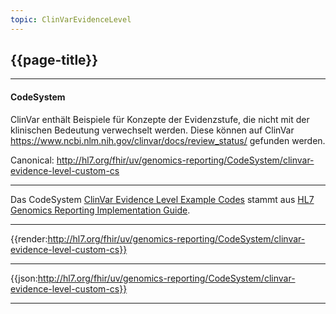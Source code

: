 ```yaml
---
topic: ClinVarEvidenceLevel
---
```


## {{page-title}}

---

#### CodeSystem

ClinVar enthält Beispiele für Konzepte der Evidenzstufe, die nicht mit der klinischen Bedeutung verwechselt werden. Diese können auf ClinVar https://www.ncbi.nlm.nih.gov/clinvar/docs/review_status/ gefunden werden.

Canonical: http://hl7.org/fhir/uv/genomics-reporting/CodeSystem/clinvar-evidence-level-custom-cs

---

Das CodeSystem [ClinVar Evidence Level Example Codes](http://hl7.org/fhir/uv/genomics-reporting/STU3/CodeSystem-clinvar-evidence-level-custom-cs.html) stammt aus [HL7 Genomics Reporting Implementation Guide](http://hl7.org/fhir/uv/genomics-reporting/STU3/).

---

{{render:http://hl7.org/fhir/uv/genomics-reporting/CodeSystem/clinvar-evidence-level-custom-cs}}

---

{{json:http://hl7.org/fhir/uv/genomics-reporting/CodeSystem/clinvar-evidence-level-custom-cs}}

---